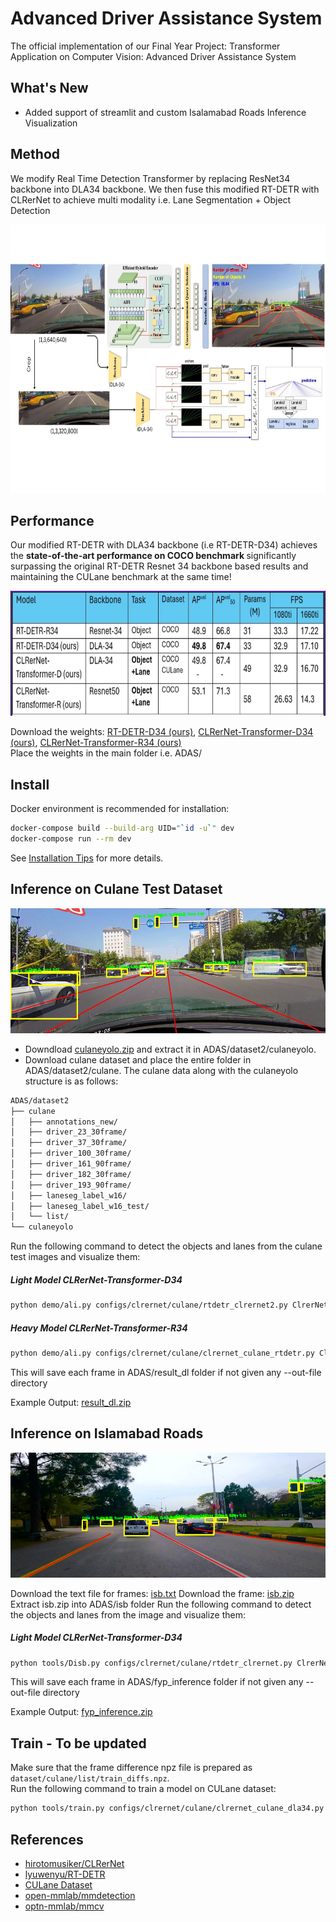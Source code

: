 # Advanced Driver Assistance System

The official implementation of our Final Year Project: Transformer Application on Computer Vision: Advanced Driver Assistance System

## What's New

- Added support of streamlit and custom Isalamabad Roads Inference Visualization
  
## Method

We modify Real Time Detection Transformer by replacing ResNet34 backbone into DLA34 backbone.
We then fuse this modified RT-DETR with CLRerNet to achieve multi modality i.e. Lane Segmentation + Object Detection

<p align="center"> <img src="docs/figures/clrernet_transformer_arch.jpg" height="430"\></p>

## Performance

Our modified RT-DETR with DLA34 backbone (i.e RT-DETR-D34) achieves the <b>state-of-the-art performance on COCO benchmark </b> significantly surpassing the original RT-DETR Resnet 34 backbone based results and maintaining the CULane benchmark at the same time!

<p align="center"> <img src="docs/figures/quant.png" height="200"\></p>

Download the weights: [RT-DETR-D34 (ours)](https://drive.google.com/file/d/1zlp5hFnF8Jfx4aaX1zILa6fB0CA6ONV6/view?usp=sharing), [CLRerNet-Transformer-D34 (ours)](https://drive.google.com/file/d/1mmWenvdfSZ6I4HxXiBLRs6H_4T4U-VxN/view?usp=sharing), [CLRerNet-Transformer-R34 (ours)](https://drive.google.com/file/d/18gaNk7F1wyA16yMpk8WOjRse-GzC-WX7/view?usp=sharing)    
Place the weights in the main folder i.e. ADAS/

## Install

Docker environment is recommended for installation:
```bash
docker-compose build --build-arg UID="`id -u`" dev
docker-compose run --rm dev
```
See [Installation Tips](docs/INSTALL.md) for more details.

## Inference on Culane Test Dataset
<p align="center"> <img src="docs/figures/35.jpg" height="200"\></p>

- Downdload [culaneyolo.zip](https://drive.google.com/file/d/15zoKQwY6jszATq_7td1OfOUG3Qpy-wR-/view?usp=sharing) and extract it in ADAS/dataset2/culaneyolo.
- Download culane dataset and place the entire folder in ADAS/dataset2/culane. 
The culane data along with the culaneyolo structure is as follows: 
```md
ADAS/dataset2
├── culane
│   ├── annotations_new/
│   ├── driver_23_30frame/
│   ├── driver_37_30frame/
│   ├── driver_100_30frame/
│   ├── driver_161_90frame/
│   ├── driver_182_30frame/
│   ├── driver_193_90frame/
│   ├── laneseg_label_w16/
│   ├── laneseg_label_w16_test/
│   └── list/
└── culaneyolo
```
Run the following command to detect the objects and lanes from the culane test images and visualize them:

##### Light Model CLRerNet-Transformer-D34
```bash
python demo/ali.py configs/clrernet/culane/rtdetr_clrernet2.py ClrerNet_Transformer_D14.pth
```
##### Heavy Model CLRerNet-Transformer-R34
```bash
python demo/ali.py configs/clrernet/culane/clrernet_culane_rtdetr.py ClrerNet_Transformer_R14.pth 
```
This will save each frame in ADAS/result_dl folder if not given any --out-file directory

Example Output: [result_dl.zip](https://drive.google.com/file/d/1Mmh3TnwP9Z7YAaUUhhgOx6uSkChW6T6o/view?usp=sharing)

## Inference on Islamabad Roads
<p align="center"> <img src="docs/figures/fyp670.png" height="200"\></p>

Download the text file for frames: [isb.txt](https://drive.google.com/file/d/1PHjSLfhfZelG6l8YIfHpvRwOeEQ_Zd8q/view?usp=sharing)
Download the frame: [isb.zip](https://drive.google.com/file/d/1MuFyD5I1Nw6MHURHKsTBcLhPMYd8yrVN/view?usp=sharing)
Extract isb.zip into ADAS/isb folder
Run the following command to detect the objects and lanes from the image and visualize them:

##### Light Model CLRerNet-Transformer-D34
```bash
python tools/Disb.py configs/clrernet/culane/rtdetr_clrernet.py ClrerNet_Transformer_D14.pth isb.txt --out-file=fyp_inference
```

This will save each frame in ADAS/fyp_inference folder if not given any --out-file directory

Example Output: [fyp_inference.zip](https://drive.google.com/file/d/1Q6ZNDAZrpk0pbHWM0lirgIAnUesy353C/view?usp=sharing)

## Train - To be updated

Make sure that the frame difference npz file is prepared as `dataset/culane/list/train_diffs.npz`.<br>
Run the following command to train a model on CULane dataset:

```bash
python tools/train.py configs/clrernet/culane/clrernet_culane_dla34.py
```


## References

* [hirotomusiker/CLRerNet](https://github.com/hirotomusiker/CLRerNet)
* [lyuwenyu/RT-DETR](https://github.com/lyuwenyu/RT-DETR)
* [CULane Dataset](https://xingangpan.github.io/projects/CULane.html)
* [open-mmlab/mmdetection](https://github.com/open-mmlab/mmdetection)
* [optn-mmlab/mmcv](https://github.com/open-mmlab/mmcv)
